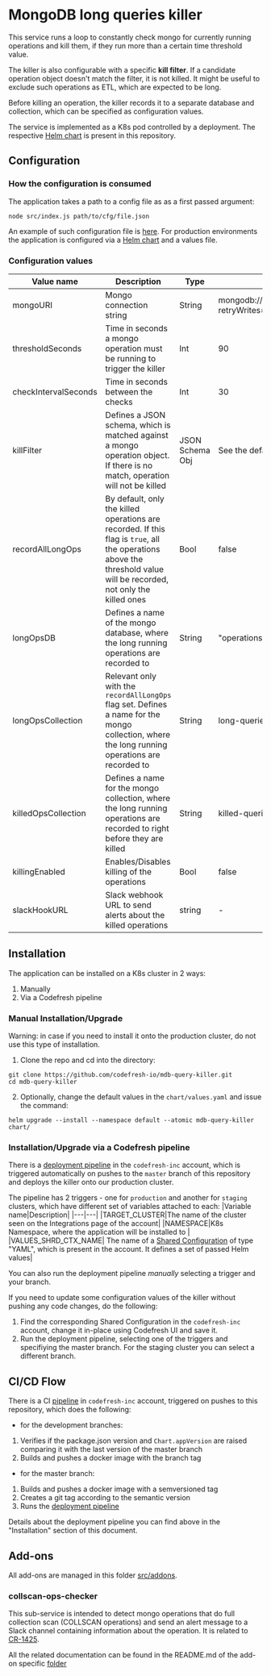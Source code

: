 # MongoDB long queries killer

This service runs a loop to constantly check mongo for currently running operations and kill them, if they run more than a certain time threshold value.

The killer is also configurable with a specific **kill filter**. If a candidate operation object doesn't match the filter, it is not killed. It might be useful to exclude such operations as ETL, which are expected to be long.

Before killing an operation, the killer records it to a separate database and collection, which can be specified as configuration values.

The service is implemented as a K8s pod controlled by a deployment. The respective [Helm chart](https://github.com/codefresh-io/mdb-query-killer/tree/master/chart) is present in this repository.

## Configuration

### How the configuration is consumed

The application takes a path to a config file as as a first passed argument:

`node src/index.js path/to/cfg/file.json`

An example of such configuration file is [here](https://github.com/codefresh-io/mdb-query-killer/blob/master/examples/example-config.json). For production environments the application is configured via a [Helm chart](https://github.com/codefresh-io/mdb-query-killer/tree/master/chart) and a values file.

### Configuration values

|Value name|Description|Type|Default value
|---|---|--|--|
| mongoURI  | Mongo connection string | String | mongodb://root:password@localhost:27017/admin?retryWrites=true&w=majority
| thresholdSeconds  | Time in seconds a mongo operation must be running to trigger the killer| Int | 90
| checkIntervalSeconds | Time in seconds between the checks | Int | 30
| killFilter  | Defines a JSON schema, which is matched against a mongo operation object. If there is no match, operation will not be killed | JSON Schema Obj | See the default value [here](https://github.com/codefresh-io/mdb-query-killer/blob/e6fb356d850356c415c78c48b76b0614959cbb06/src/config.js#L4-L13)
| recordAllLongOps | By default, only the killed operations are recorded. If this flag is `true`, all the operations above the threshold value will be recorded, not only the killed ones | Bool | false
| longOpsDB  |  Defines a name of the mongo database, where the long running operations are recorded to | String | "operations"
| longOpsCollection | Relevant only with the `recordAllLongOps` flag set. Defines a name for the mongo collection, where the long running operations are recorded to | String | long-queries
| killedOpsCollection | Defines a name for the mongo collection, where the long running operations are recorded to right before they are killed | String | killed-queries
| killingEnabled | Enables/Disables killing of the operations | Bool | false
| slackHookURL | Slack webhook URL to send alerts about the killed operations | string | - |

## Installation

The application can be installed on a K8s cluster in 2 ways:
1. Manually
2. Via a Codefresh pipeline

### Manual Installation/Upgrade

Warning: in case if you need to install it onto the production cluster, do not use this type of installation.

1. Clone the repo and cd into the directory:
```
git clone https://github.com/codefresh-io/mdb-query-killer.git
cd mdb-query-killer
```
2. Optionally, change the default values in the `chart/values.yaml` and issue the command:
```
helm upgrade --install --namespace default --atomic mdb-query-killer chart/
```

### Installation/Upgrade via a Codefresh pipeline

There is a [deployment pipeline](https://g.codefresh.io/pipelines/edit/workflow?id=5f883eb9e76a53333c2f5b8a&pipeline=cd-mdb-query-killer&projects=mongo-query-killer&projectId=5f882f99e76a5355a52f5add) in the `codefresh-inc` account, which is triggered automatically on pushes to the `master` branch of this repository and deploys the killer onto our production cluster.

The pipeline has 2 triggers - one for `production` and another for `staging` clusters, which have different set of variables attached to each:
|Variable name|Description|
|---|---|
|TARGET_CLUSTER|The name of the cluster seen on the Integrations page of the account|
|NAMESPACE|K8s Namespace, where the application will be installed to |
|VALUES_SHRD_CTX_NAME| The name of a [Shared Configuration](https://codefresh.io/docs/docs/configure-ci-cd-pipeline/shared-configuration/) of type "YAML", which is present in the account. It defines a set of passed Helm values|

You can also run the deployment pipeline *manually* selecting a trigger and your branch.

If you need to update some configuration values of the killer without pushing any code changes, do the following:
1. Find the corresponding Shared Configuration in the `codefresh-inc` account, change it in-place using Codefresh UI and save it.
2. Run the deployment pipeline, selecting one of the triggers and specifiying the master branch. For the staging cluster you can select a different branch.

## CI/CD Flow

There is a CI [pipeline](https://g.codefresh.io/pipelines/edit/workflow?id=5f88360b3e8ff4784adae34f&pipeline=ci-mdb-query-killer&projects=mongo-query-killer&projectId=5f882f99e76a5355a52f5add) in `codefresh-inc` account, triggered on pushes to this repository, which does the following:
- for the development branches:
1. Verifies if the package.json version and `Chart.appVersion` are raised comparing it with the last version of the master branch
2. Builds and pushes a docker image with the branch tag
- for the master branch:
1. Builds and pushes a docker image with a semversioned tag
2. Creates a git tag according to the semantic version
3. Runs the [deployment pipeline](https://g.codefresh.io/pipelines/edit/workflow?id=5f883eb9e76a53333c2f5b8a&pipeline=cd-mdb-query-killer&projects=mongo-query-killer&projectId=5f882f99e76a5355a52f5add)

Details about the deployment pipeline you can find above in the "Installation" section of this document.

## Add-ons

All add-ons are managed in this folder [src/addons](https://github.com/codefresh-io/mdb-query-killer/tree/master/src/addons).

### collscan-ops-checker

This sub-service is intended to detect mongo operations that do full collection scan (COLLSCAN operations) and send an alert message to a Slack channel containing information about the operation. It is related to [CR-1425](https://codefresh-io.atlassian.net/browse/CR-1425).

All the related documentation can be found in the README.md of the add-on specific [folder](https://github.com/codefresh-io/mdb-query-killer/tree/master/src/addons/collscan-op-checker)